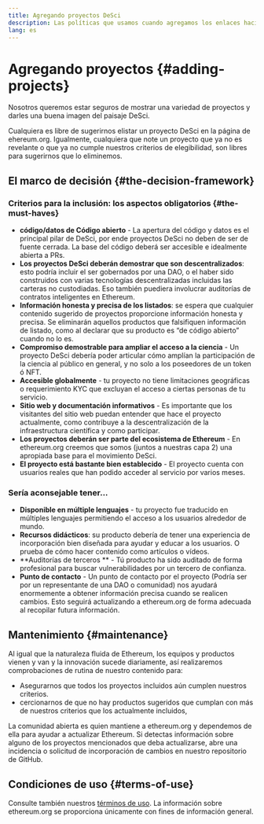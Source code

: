 ```yaml
---
title: Agregando proyectos DeSci
description: Las políticas que usamos cuando agregamos los enlaces hacia proyectos DeSci en la página ethereum.org
lang: es
---
```


# Agregando proyectos \{#adding-projects}

Nosotros queremos estar seguros de mostrar una variedad de proyectos y darles una buena imagen del paisaje DeSci.

Cualquiera es libre de sugerirnos elistar un proyecto DeSci en la página de ehereum.org. Igualmente, cualquiera que note un proyecto que ya no es revelante o que ya no cumple nuestros criterios de elegibilidad, son libres para sugerirnos que lo eliminemos.

## El marco de decisión \{#the-decision-framework}

### Criterios para la inclusión: los aspectos obligatorios \{#the-must-haves}

- **código/datos de Código abierto** - La apertura del código y datos es el principal pilar de DeSci, por ende proyectos DeSci no deben de ser de fuente cerrada. La base del código deberá ser accesible e idealmente abierta a PRs.
- **Los proyectos DeSci deberán demostrar que son descentralizados**: esto podría incluir el ser gobernados por una DAO, o el haber sido construidos con varias tecnologías descentralizadas incluidas las carteras no custodiadas. Eso también puediera involucrar auditorías de contratos inteligentes en Ethereum.
- **Información honesta y precisa de los listados**: se espera que cualquier contenido sugerido de proyectos proporcione información honesta y precisa. Se eliminarán aquellos productos que falsifiquen información de listado, como al declarar que su producto es “de código abierto” cuando no lo es.
- **Compromiso demostrable para ampliar el acceso a la ciencia** - Un proyecto DeSci debería poder articular cómo amplían la participación de la ciencia al público en general, y no solo a los poseedores de un token ó NFT.
- **Accesible globalmente** - tu proyecto no tiene limitaciones geográficas o requerimiento KYC que excluyan el acceso a ciertas personas de tu servicio.
- **Sitio web y documentación informativos** - Es importante que los visitantes del sitio web puedan entender que hace el proyecto actualmente, como contribuye a la descentralización de la infraestructura científica y como participar.
- **Los proyectos deberán ser parte del ecosistema de Ethereum** - En ethereum.org creemos que somos (juntos a nuestras capa 2) una apropiada base para el movimiento DeSci.
- **El proyecto está bastante bien establecido** - El proyecto cuenta con usuarios reales que han podido acceder al servicio por varios meses.

### Sería aconsejable tener...

- **Disponible en múltiple lenguajes** - tu proyecto fue traducido en múltiples lenguajes permitiendo el acceso a los usuarios alrededor de mundo.
- **Recursos didácticos**: su producto debería de tener una experiencia de incorporación bien diseñada para ayudar y educar a los usuarios. O prueba de cómo hacer contenido como artículos o vídeos.
- **Auditorías de terceros ** - Tú producto ha sido auditado de forma profesional para buscar vulnerabilidades por un tercero de confianza.
- **Punto de contacto** - Un punto de contacto por el proyecto (Podría ser por un representante de una DAO o comunidad) nos ayudará enormemente a obtener información precisa cuando se realicen cambios. Esto seguirá actualizando a ethereum.org de forma adecuada al recopilar futura información.

## Mantenimiento \{#maintenance}

Al igual que la naturaleza fluida de Ethereum, los equipos y productos vienen y van y la innovación sucede diariamente, así realizaremos comprobaciones de rutina de nuestro contenido para:

- Asegurarnos que todos los proyectos incluidos aún cumplen nuestros criterios.
- cercionarnos de que no hay productos sugeridos que cumplan con más de nuestros criterios que los actualmente incluidos,

La comunidad abierta es quien mantiene a ethereum.org y dependemos de ella para ayudar a actualizar Ethereum. Si detectas información sobre alguno de los proyectos mencionados que deba actualizarse, abre una incidencia o solicitud de incorporación de cambios en nuestro repositorio de GitHub.

## Condiciones de uso \{#terms-of-use}

Consulte también nuestros [términos de uso](/terms-of-use/). La información sobre ethereum.org se proporciona únicamente con fines de información general.
